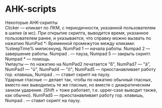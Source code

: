 # AHK-scripts
Некоторые AHK-скрипты  
Clicker — кликает по ЛКМ, с периодичности, указанной пользователем в шапке (в мс). При открытие скрипта, выводится время, указанное пользователем ранее, и указывается, что справку можно вызвать по нажатию NumPad \*: Временной промежуток между кликами: %sleepTime% милисекунд. NumPad 1 — начала работы. Numpad 2 — завершение работы. Numpad . — пауза, Numpad 5 — закрыть скрипт. Numpad * — помощь.  
Умлауты — по нажатию на NumPad2 печатается "ß", NumPad7 — "ä", NumPad1 — "ü", NumPad4 — "ö"; NumPad5 — приостанавливает работу гор. клавишь, Numpad . — ставит скрипт на паузу.  
Ударные гласные — делает так, чтобы по нажатию обычный гласных, вместо них выводились те же гласные, но вместе с диакратическим занком ударения. (Shift + тоже работает, т.е. upper-case выводит также, как обычно). NumPad5 — приостанавливает работу гор. клавишь, Numpad . — ставит скрипт на паузу.
